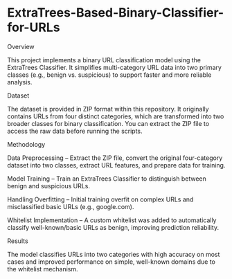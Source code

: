 # ExtraTrees-Based-Binary-Classifier-for-URLs
Overview

This project implements a binary URL classification model using the ExtraTrees Classifier. It simplifies multi-category URL data into two primary classes (e.g., benign vs. suspicious) to support faster and more reliable analysis.

Dataset

The dataset is provided in ZIP format within this repository. It originally contains URLs from four distinct categories, which are transformed into two broader classes for binary classification. You can extract the ZIP file to access the raw data before running the scripts.

Methodology

Data Preprocessing – Extract the ZIP file, convert the original four-category dataset into two classes, extract URL features, and prepare data for training.

Model Training – Train an ExtraTrees Classifier to distinguish between benign and suspicious URLs.

Handling Overfitting – Initial training overfit on complex URLs and misclassified basic URLs (e.g., google.com).

Whitelist Implementation – A custom whitelist was added to automatically classify well-known/basic URLs as benign, improving prediction reliability.

Results

The model classifies URLs into two categories with high accuracy on most cases and improved performance on simple, well-known domains due to the whitelist mechanism.
